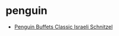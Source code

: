 # penguin

 * [Penguin Buffets Classic Israeli Schnitzel](../../index/p/penguin-buffets-classic-israeli-schnitzel-231757.json)
